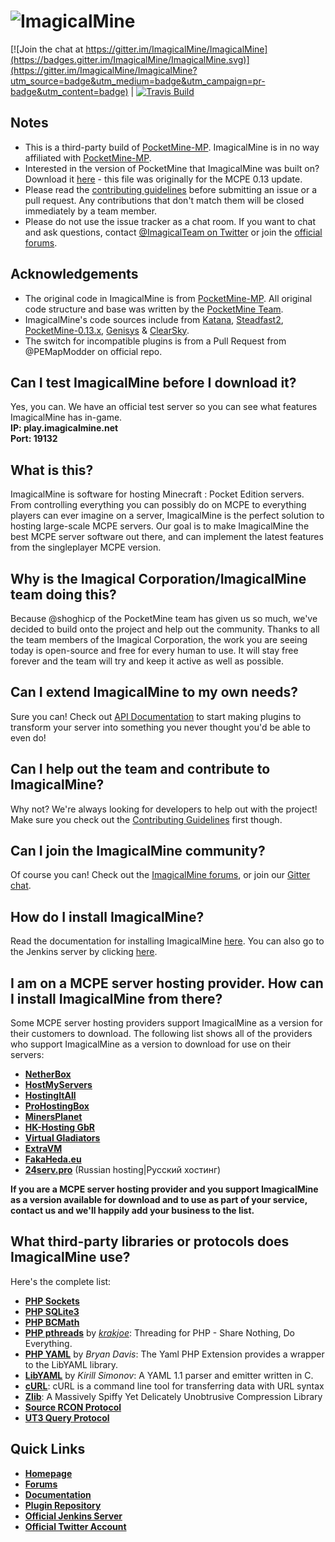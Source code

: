 # ![ImagicalMine](http://i.imgur.com/6Hlm8mn.gif)

[![Join the chat at https://gitter.im/ImagicalMine/ImagicalMine](https://badges.gitter.im/ImagicalMine/ImagicalMine.svg)](https://gitter.im/ImagicalMine/ImagicalMine?utm_source=badge&utm_medium=badge&utm_campaign=pr-badge&utm_content=badge)   |   [![Travis Build](https://travis-ci.org/ImagicalMine/ImagicalMine.svg)](https://travis-ci.org/ImagicalMine/ImagicalMine)

## Notes

- This is a third-party build of [PocketMine-MP](https://github.com/PocketMine/PocketMine-MP). ImagicalMine is in no way affiliated with [PocketMine-MP](https://github.com/PocketMine/PocketMine-MP).
- Interested in the version of PocketMine that ImagicalMine was built on? Download it [here](https://forums.pocketmine.net/threads/make-pocketmine-compatible-with-0-13.12776/#post-130003) - this file was originally for the MCPE 0.13 update.
- Please read the [contributing guidelines](https://github.com/ImagicalMine/ImagicalMine/blob/master/CONTRIBUTING.md) before submitting an issue or a pull request. Any contributions that don't match them will be closed immediately by a team member.
- Please do not use the issue tracker as a chat room. If you want to chat and ask questions, contact [@ImagicalTeam on Twitter](https://twitter.com/ImagicalTeam) or join the [official forums](http://forums.imagicalmine.net).

## Acknowledgements

- The original code in ImagicalMine is from [PocketMine-MP](https://github.com/PocketMine/PocketMine-MP). All original code structure and base was written by the [PocketMine Team](https://github.com/PocketMine).
- ImagicalMine's code sources include from [Katana](https://github.com/Hydreon/Katana), [Steadfast2](https://github.com/Hydreon/Steadfast2), [PocketMine-0.13.x](https://github.com/HmyTeamOrganization/PocketMine-0.13.x), [Genisys](https://github.com/iTXTech/Genisys) & [ClearSky](https://github.com/ClearSkyTeam/ClearSky).
- The switch for incompatible plugins is from a Pull Request from @PEMapModder on official repo.

## Can I test ImagicalMine before I download it?

Yes, you can. We have an official test server so you can see what features ImagicalMine has in-game.<br>
**IP: play.imagicalmine.net**<br>
**Port: 19132**

## What is this?

ImagicalMine is software for hosting Minecraft : Pocket Edition servers. From controlling everything you can possibly do on MCPE to everything players can ever imagine on a server, ImagicalMine is the perfect solution to hosting large-scale MCPE servers. Our goal is to make ImagicalMine the best MCPE server software out there, and can implement the latest features from the singleplayer MCPE version.

## Why is the Imagical Corporation/ImagicalMine team doing this?

Because @shoghicp of the PocketMine team has given us so much, we've decided to build onto the project and help out the community. Thanks to all the team members of the Imagical Corporation, the work you are seeing today is open-source and free for every human to use. It will stay free forever and the team will try and keep it active as well as possible.

## Can I extend ImagicalMine to my own needs?

Sure you can! Check out [API Documentation](https://github.com/ImagicalMine/ImagicalMine/wiki/Plugins) to start making plugins to transform your server into something you never thought you'd be able to even do!

## Can I help out the team and contribute to ImagicalMine?

Why not? We're always looking for developers to help out with the project! Make sure you check out the [Contributing Guidelines](https://github.com/ImagicalMine/ImagicalMine/blob/master/CONTRIBUTING.md) first though.

## Can I join the ImagicalMine community?

Of course you can! Check out the [ImagicalMine forums](http://forums.imagicalmine.net), or join our [Gitter chat](https://gitter.im/ImagicalMine/ImagicalMine).

## How do I install ImagicalMine?

Read the documentation for installing ImagicalMine [here](https://github.com/ImagicalMine/ImagicalMine/wiki/Installation).
You can also go to the Jenkins server by clicking [here](http://jenkins.imagicalmine.net/job/ImagicalMine/).

## I am on a MCPE server hosting provider. How can I install ImagicalMine from there?

Some MCPE server hosting providers support ImagicalMine as a version for their customers to download. The following list shows all of the providers who support ImagicalMine as a version to download for use on their servers:
* __[NetherBox](http://netherbox.com)__
* __[HostMyServers](http://hostmyservers.com)__
* __[HostingItAll](http://hostingitall.com)__
* __[ProHostingBox](https://prohostingbox.com)__
* __[MinersPlanet](http://minersplanet.com)__
* __[HK-Hosting GbR](https://hk-hosting.de)__
* __[Virtual Gladiators](http://virtualgladiators.com)__
* __[ExtraVM](https://www.extravm.com/minecraft.html)__
* __[FakaHeda.eu](http://www.fakaheda.eu/)__
* __[24serv.pro](https://24serv.pro/)__ (Russian hosting|Русский хостинг)

**If you are a MCPE server hosting provider and you support ImagicalMine as a version available for download and to use as part of your service, contact us and we'll happily add your business to the list.**

## What third-party libraries or protocols does ImagicalMine use?

Here's the complete list:
* __[PHP Sockets](http://php.net/manual/en/book.sockets.php)__
* __[PHP SQLite3](http://php.net/manual/en/book.sqlite3.php)__
* __[PHP BCMath](http://php.net/manual/en/book.bc.php)__
* __[PHP pthreads](http://pthreads.org/)__ by _[krakjoe](https://github.com/krakjoe)_: Threading for PHP - Share Nothing, Do Everything.
* __[PHP YAML](https://code.google.com/p/php-yaml/)__ by _Bryan Davis_: The Yaml PHP Extension provides a wrapper to the LibYAML library.
* __[LibYAML](http://pyyaml.org/wiki/LibYAML)__ by _Kirill Simonov_: A YAML 1.1 parser and emitter written in C.
* __[cURL](http://curl.haxx.se/)__: cURL is a command line tool for transferring data with URL syntax
* __[Zlib](http://www.zlib.net/)__: A Massively Spiffy Yet Delicately Unobtrusive Compression Library
* __[Source RCON Protocol](https://developer.valvesoftware.com/wiki/Source_RCON_Protocol)__
* __[UT3 Query Protocol](http://wiki.unrealadmin.org/UT3_query_protocol)__

## Quick Links

* __[Homepage](http://imagicalmine.net/)__
* __[Forums](http://forums.imagicalmine.net/)__
* __[Documentation](https://github.com/ImagicalMine/ImagicalMine/wiki)__
* __[Plugin Repository](http://forums.imagicalmine.net/plugins)__
* __[Official Jenkins Server](http://jenkins.imagicalmine.net/job/ImagicalMine/)__
* __[Official Twitter Account](https://twitter.com/ImagicalCorp)__
